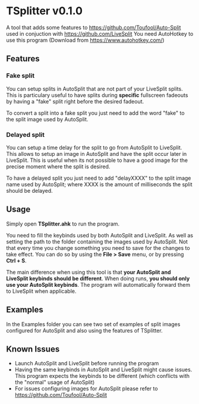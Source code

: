 # TSplitter v0.1.0
A tool that adds some features to https://github.com/Toufool/Auto-Split used in conjuction with https://github.com/LiveSplit
You need AutoHotkey to use this program (Download from https://www.autohotkey.com/)


## Features
### Fake split
You can setup splits in AutoSplit that are not part of your LiveSplit splits.
This is particulary useful to have splits during **specific** fullscreen fadeouts by having a "fake" split right before the desired fadeout.

To convert a split into a fake split you just need to add the word "fake" to the split image used by AutoSplit.

### Delayed split
You can setup a time delay for the split to go from AutoSplit to LiveSplit.
This allows to setup an image in AutoSplit and have the split occur later in LiveSplit.
This is useful when its not possible to have a good image for the precise moment where the split is desired.

To have a delayed split you just need to add "delayXXXX"  to the split image name used by AutoSplit; where XXXX is the amount of milliseconds the split should be delayed.

## Usage
Simply open **TSplitter.ahk** to run the program.

You need to fill the keybinds used by both AutoSplit and LiveSplit. As well as setting the path to the folder containing the images used by AutoSplit.
Not that every time you change something you need to save for the changes to take effect. You can do so by using the **File > Save** menu, or by pressing **Ctrl + S**.

The main difference when using this tool is that **your AutoSplit and LiveSplit keybinds should be different**.
When doing runs, **you should only use your AutoSplit keybinds**. The program will automatically forward them to LiveSplit when applicable.

## Examples
In the Examples folder you can see two set of examples of split images configured for AutoSplit and also using the features of TSplitter.

## Known Issues
- Launch AutoSplit and LiveSplit before running the program
- Having the same keybinds in AutoSplit and LiveSplit might cause issues. This program expects the keybinds to be different (which conflicts with the "normal" usage of AutoSplit)
- For issues configuring images for AutoSplit please refer to https://github.com/Toufool/Auto-Split

